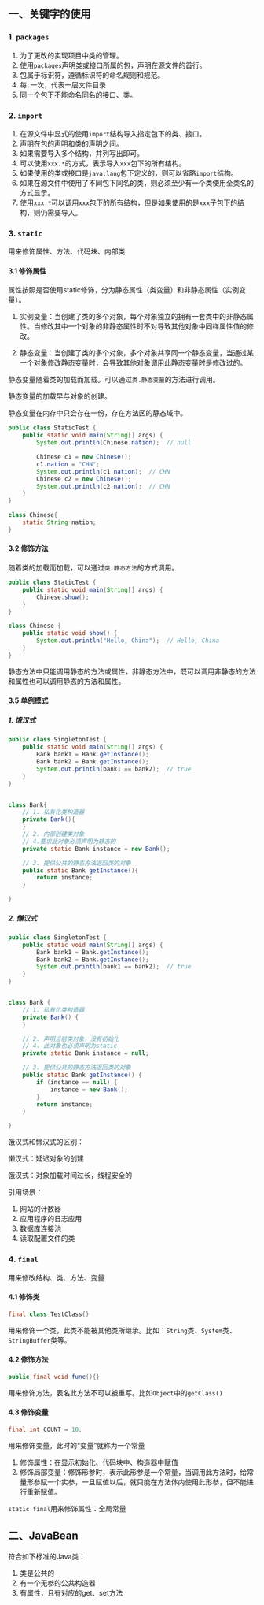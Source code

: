 ## 一、关键字的使用

### 1. `packages`

1. 为了更改的实现项目中类的管理。
2. 使用`packages`声明类或接口所属的包，声明在源文件的首行。
3. 包属于标识符，遵循标识符的命名规则和规范。
4. 每`.`一次，代表一层文件目录
5. 同一个包下不能命名同名的接口、类。

### 2. `import`

1. 在源文件中显式的使用`import`结构导入指定包下的类、接口。
2. 声明在包的声明和类的声明之间。
3. 如果需要导入多个结构，并列写出即可。
4. 可以使用`xxx.*`的方式，表示导入`xxx`包下的所有结构。
5. 如果使用的类或接口是`java.lang`包下定义的，则可以省略`import`结构。
6. 如果在源文件中使用了不同包下同名的类，则必须至少有一个类使用全类名的方式显示。
7. 使用`xxx.*`可以调用`xxx`包下的所有结构，但是如果使用的是`xxx`子包下的结构，则仍需要导入。

### 3. `static`

用来修饰属性、方法、代码块、内部类

#### 3.1 修饰属性

属性按照是否使用static修饰，分为静态属性（类变量）和非静态属性（实例变量）。

1. 实例变量：当创建了类的多个对象，每个对象独立的拥有一套类中的非静态属性。当修改其中一个对象的非静态属性时不对导致其他对象中同样属性值的修改。

2. 静态变量：当创建了类的多个对象，多个对象共享同一个静态变量，当通过某一个对象修改静态变量时，会导致其他对象调用此静态变量时是修改过的。

静态变量随着类的加载而加载。可以通过`类.静态变量`的方法进行调用。

静态变量的加载早与对象的创建。

静态变量在内存中只会存在一份，存在方法区的静态域中。

```java
public class StaticTest {
    public static void main(String[] args) {
        System.out.println(Chinese.nation);  // null

        Chinese c1 = new Chinese();
        c1.nation = "CHN";
        System.out.println(c1.nation);  // CHN
        Chinese c2 = new Chinese();
        System.out.println(c2.nation);  // CHN
    }
}

class Chinese{
    static String nation;
}
```

#### 3.2 修饰方法

随着类的加载而加载，可以通过`类.静态方法`的方式调用。

```java
public class StaticTest {
    public static void main(String[] args) {
        Chinese.show();
    }
}

class Chinese {
    public static void show() {
        System.out.println("Hello, China");  // Hello, China
    }
}
```

静态方法中只能调用静态的方法或属性，非静态方法中，既可以调用非静态的方法和属性也可以调用静态的方法和属性。

#### 3.5 单例模式

##### 1. 饿汉式

```java
public class SingletonTest {
    public static void main(String[] args) {
        Bank bank1 = Bank.getInstance();
        Bank bank2 = Bank.getInstance();
        System.out.println(bank1 == bank2);  // true
    }
}


class Bank{
    // 1. 私有化类构造器
    private Bank(){
    }
    // 2. 内部创建类对象
    // 4.要求此对象必须声明为静态的
    private static Bank instance = new Bank();

    // 3. 提供公共的静态方法返回类的对象
    public static Bank getInstance(){
        return instance;
    }

}
```

##### 2. 懒汉式

```java
public class SingletonTest {
    public static void main(String[] args) {
        Bank bank1 = Bank.getInstance();
        Bank bank2 = Bank.getInstance();
        System.out.println(bank1 == bank2);  // true
    }
}


class Bank {
    // 1. 私有化类构造器
    private Bank() {
    }

    // 2. 声明当前类对象，没有初始化
    // 4. 此对象也必须声明为static
    private static Bank instance = null;

    // 3. 提供公共的静态方法返回类的对象
    public static Bank getInstance() {
        if (instance == null) {
            instance = new Bank();
        }
        return instance;
    }

}
```

饿汉式和懒汉式的区别：

懒汉式：延迟对象的创建

饿汉式：对象加载时间过长，线程安全的

引用场景：

1. 网站的计数器
2. 应用程序的日志应用
3. 数据库连接池
4. 读取配置文件的类

### 4. `final`

用来修改结构、类、方法、变量

#### 4.1 修饰类

```java
final class TestClass{}
```

用来修饰一个类，此类不能被其他类所继承。比如：`String`类、`System`类、`StringBuffer`类等。

#### 4.2 修饰方法

```java
public final void func(){}
```

用来修饰方法，表名此方法不可以被重写。比如`Object`中的`getClass()`

#### 4.3 修饰变量

```java
final int COUNT = 10;
```

用来修饰变量，此时的“变量”就称为一个常量

1. 修饰属性：在显示初始化、代码块中、构造器中赋值
2. 修饰局部变量：修饰形参时，表示此形参是一个常量，当调用此方法时，给常量形参赋一个实参，一旦赋值以后，就只能在方法体内使用此形参，但不能进行重新赋值。

`static final`用来修饰属性：全局常量

## 二、JavaBean

符合如下标准的Java类：

1. 类是公共的
2. 有一个无参的公共构造器
3. 有属性，且有对应的get、set方法

